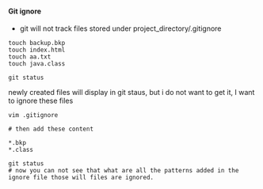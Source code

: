 #### Git ignore

- git will not track files stored under project_directory/.gitignore


```
touch backup.bkp
touch index.html
touch aa.txt
touch java.class

git status 
```

newly created files will display in git staus, but i do not want to get it, I want to ignore these files

```
vim .gitignore

# then add these content

*.bkp
*.class

git status
# now you can not see that what are all the patterns added in the ignore file those will files are ignored.

```



